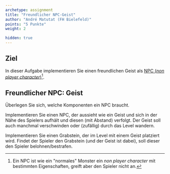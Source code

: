 ```yaml
---
archetype: assignment
title: "Freundlicher NPC-Geist"
author: "André Matutat (FH Bielefeld)"
points: "5 Punkte"
weight: 2

hidden: true
---
```


## Ziel

In dieser Aufgabe implementieren Sie einen freundlichen Geist als
[NPC (*non player character*)](https://en.wikipedia.org/wiki/Non-player_character)[^1].

## Freundlicher NPC: Geist

Überlegen Sie sich, welche Komponenten ein NPC braucht.

Implementieren Sie einen NPC, der aussieht wie ein Geist und sich in der Nähe des Spielers
aufhält und diesen (mit Abstand) verfolgt. Der Geist soll auch manchmal verschwinden oder
(zufällig) durch das Level wandern.

Implementieren Sie einen Grabstein, der im Level mit einem Geist platziert wird. Findet der
Spieler den Grabstein (und der Geist ist dabei), soll dieser den Spieler belohnen/bestrafen.


[^1]: Ein NPC ist wie ein "normales" Monster ein *non player character* mit bestimmten
    Eigenschaften, greift aber den Spieler nicht an.
